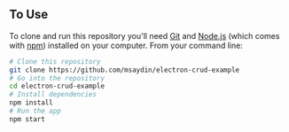 ## To Use

To clone and run this repository you'll need [Git](https://git-scm.com) and [Node.js](https://nodejs.org/en/download/) (which comes with [npm](http://npmjs.com)) installed on your computer. From your command line:

```bash
# Clone this repository
git clone https://github.com/msaydin/electron-crud-example
# Go into the repository
cd electron-crud-example
# Install dependencies
npm install
# Run the app
npm start
```